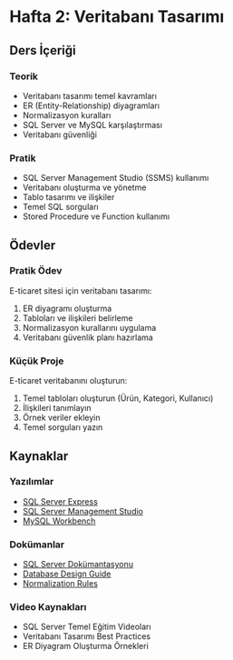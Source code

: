 # Hafta 2: Veritabanı Tasarımı

## Ders İçeriği

### Teorik
- Veritabanı tasarımı temel kavramları
- ER (Entity-Relationship) diyagramları
- Normalizasyon kuralları
- SQL Server ve MySQL karşılaştırması
- Veritabanı güvenliği

### Pratik
- SQL Server Management Studio (SSMS) kullanımı
- Veritabanı oluşturma ve yönetme
- Tablo tasarımı ve ilişkiler
- Temel SQL sorguları
- Stored Procedure ve Function kullanımı

## Ödevler

### Pratik Ödev
E-ticaret sitesi için veritabanı tasarımı:
1. ER diyagramı oluşturma
2. Tabloları ve ilişkileri belirleme
3. Normalizasyon kurallarını uygulama
4. Veritabanı güvenlik planı hazırlama

### Küçük Proje
E-ticaret veritabanını oluşturun:
1. Temel tabloları oluşturun (Ürün, Kategori, Kullanıcı)
2. İlişkileri tanımlayın
3. Örnek veriler ekleyin
4. Temel sorguları yazın

## Kaynaklar

### Yazılımlar
- [SQL Server Express](https://www.microsoft.com/en-us/sql-server/sql-server-downloads)
- [SQL Server Management Studio](https://docs.microsoft.com/en-us/sql/ssms/download-sql-server-management-studio-ssms)
- [MySQL Workbench](https://www.mysql.com/products/workbench/)

### Dokümanlar
- [SQL Server Dokümantasyonu](https://docs.microsoft.com/en-us/sql/)
- [Database Design Guide](https://www.sqlservertutorial.net/sql-server-basics/sql-server-create-database/)
- [Normalization Rules](https://www.guru99.com/database-normalization.html)

### Video Kaynakları
- SQL Server Temel Eğitim Videoları
- Veritabanı Tasarımı Best Practices
- ER Diyagram Oluşturma Örnekleri 